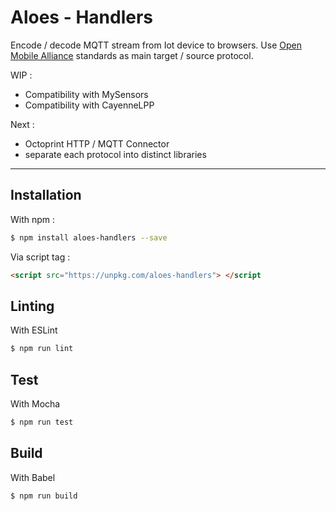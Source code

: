 # Aloes - Handlers

Encode / decode MQTT stream from Iot device to browsers.
Use [Open Mobile Alliance](http://www.openmobilealliance.org/wp/OMNA/LwM2M/LwM2MRegistry.html) standards as main target / source protocol.

WIP :

- Compatibility with MySensors
- Compatibility with CayenneLPP

Next :

- Octoprint HTTP / MQTT Connector
- separate each protocol into distinct libraries

---

## Installation

With npm :

```bash
$ npm install aloes-handlers --save
```

Via script tag :

```html
<script src="https://unpkg.com/aloes-handlers"> </script
```

## Linting

With ESLint

```bash
$ npm run lint
```

## Test

With Mocha

```bash
$ npm run test
```


## Build

With Babel

```bash
$ npm run build
```
